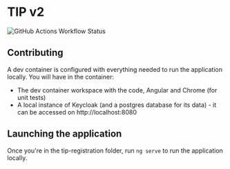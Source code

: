 # TIP v2

![GitHub Actions Workflow Status](https://img.shields.io/github/actions/workflow/status/jcamerico/tipv2/frontend.yml?branch=main)

## Contributing
A dev container is configured with everything needed to run the application locally. You will have in the container:
* The dev container workspace with the code, Angular and Chrome (for unit tests)
* A local instance of Keycloak (and a postgres database for its data) - it can be accessed on http://localhost:8080

## Launching the application
Once you're in the tip-registration folder, run `ng serve` to run the application locally.


